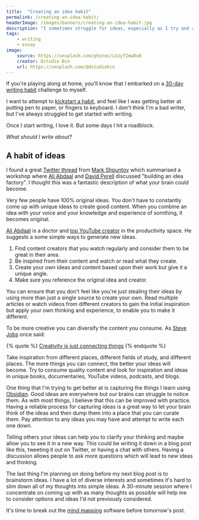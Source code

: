```yaml
---
title:  "Creating an idea habit"
permalink: /creating-an-idea-habit/
headerImage: /images/banners/creating-an-idea-habit.jpg
description: "I sometimes struggle for ideas, especially as I try and a daily blog post for 30 days. Here are a few ideas on how to kickstart a habit of idea generation."
tags:
    - writing
    - essay
image:
    source: https://unsplash.com/photos/LUzyfImwDu0
    creator: Dstudio Bcn
    url: https://unsplash.com/@dstudiobcn
---
```


If you're playing along at home, you'll know that I embarked on a [30-day writing habit](/creating-a-writing-habit/) challenge to myself.

I want to attempt to [kickstart a habit](https://charlesduhigg.com/how-habits-work/), and feel like I was getting better at putting pen to paper, or fingers to keyboard. I don't think I'm a bad writer, but I've always struggled to get started with writing. 

Once I start writing, I love it. But some days I hit a roadblock.

*What should I write about?*

## A habit of ideas

I found a great [Twitter thread](https://twitter.com/MarkShpuntov/status/1357834827748302855) from [Mark Shpuntov](https://twitter.com/MarkShpuntov/) which summarised a workshop where [Ali Abdaal](https://twitter.com/AliAbdaal/) and [David Perell](https://twitter.com/david_perell) discussed "building an idea factory". I thought this was a fantastic description of what your brain could become.

Very few people have 100% original ideas. You don't have to constantly come up with unique ideas to create good content. When you combine an idea with your voice and your knowledge and experience of somthing, it becomes original.

[Ali Abdaal](https://aliabdaal.com/) is a doctor and [top YouTube creator](https://www.youtube.com/user/Sepharoth64) in the productivity space. He suggests a some simple ways to generate new ideas.

1. Find content creators that you watch regularly and consider them to be great in their area.
2. Be inspired from their content and watch or read what they create.
3. Create your own ideas and content based upon their work but give it a unique angle.
4. Make sure you reference the original idea and creator.

You can ensure that you don't feel like you're just stealing their ideas by using more than just a single source to create your own. Read multiple articles or watch videos from different creators to gain the initial inspiration but apply your own thinking and experience, to enable you to make it different.

To be more creative you can diversify the content you consume. As [Steve Jobs](https://en.wikipedia.org/wiki/Steve_Jobs) once said:

{% quote %}
[Creativity is just connecting things](https://www.wired.com/1996/02/jobs-2/)
{% endquote %}

Take inspiration from different places, different fields of study, and different places. The more things you can connect, the better your ideas will become. Try to consume quality content and look for inspiration and ideas in unique books, documentaries, YouTube videos, podcasts, and blogs.

One thing that I'm trying to get better at is capturing the things I learn using [Obsidian](/beginners-guide-note-taking-obsidian/). Good ideas are everywhere but our brains can struggle to notice them. As with most things, I believe that this can be improved with practice. Having a reliable process for capturing ideas is a great way to let your brain think of the ideas and then dump them into a place that you can curate them. Pay attention to any ideas you may have and attempt to write each one down.

Telling others your ideas can help you to clarify your thinking and maybe allow you to see it in a new way. This could be writing it down in a blog post like this, tweeting it out on Twitter, or having a chat with others. Having a discussion allows people to ask more questions which will lead to new ideas and thinking.

The last thing I'm planning on doing before my next blog post is to brainstorm ideas. I have a lot of diverse interests and sometimes it's hard to slim down all of my thoughts into simple ideas. A 30-minute session where I concentrate on coming up with as many thoughts as possible will help me to consider options and ideas I'd not previously considered.

It's time to break out the [mind mapping](https://en.wikipedia.org/wiki/Mind_map) software before tomorrow's post.